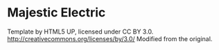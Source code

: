 # Majestic Electric

Template by HTML5 UP, licensed under CC BY 3.0.
http://creativecommons.org/licenses/by/3.0/
Modified from the original.

